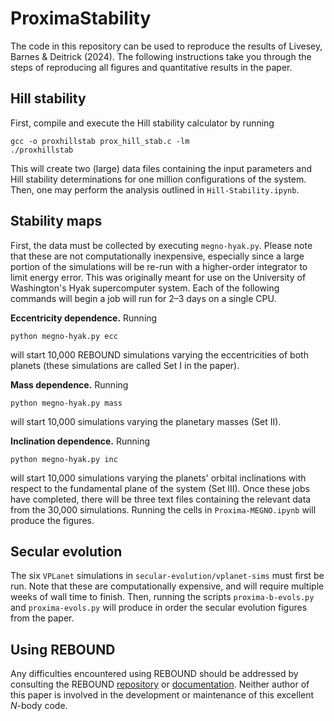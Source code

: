 # ProximaStability

The code in this repository can be used to reproduce the results of Livesey, Barnes & Deitrick (2024). The following instructions take you through the steps of reproducing all figures and quantitative results in the paper.

## Hill stability

First, compile and execute the Hill stability calculator by running

```
gcc -o proxhillstab prox_hill_stab.c -lm
./proxhillstab
```

This will create two (large) data files containing the input parameters and Hill stability determinations for one million configurations of the system. Then, one may perform the analysis outlined in `Hill-Stability.ipynb`.

## Stability maps

First, the data must be collected by executing `megno-hyak.py`. Please note that these are not computationally inexpensive, especially since a large portion of the simulations will be re-run with a higher-order integrator to limit energy error. This was originally meant for use on the University of Washington's Hyak supercomputer system. Each of the following commands will begin a job will run for 2–3 days on a single CPU.

**Eccentricity dependence.** Running

```
python megno-hyak.py ecc
```

will start 10,000 REBOUND simulations varying the eccentricities of both planets (these simulations are called Set I in the paper).

**Mass dependence.** Running

```
python megno-hyak.py mass
```

will start 10,000 simulations varying the planetary masses (Set II).

**Inclination dependence.** Running

```
python megno-hyak.py inc
```

will start 10,000 simulations varying the planets' orbital inclinations with respect to the fundamental plane of the system (Set III). Once these jobs have completed, there will be three text files containing the relevant data from the 30,000 simulations. Running the cells in `Proxima-MEGNO.ipynb` will produce the figures.

## Secular evolution

The six `VPLanet` simulations in `secular-evolution/vplanet-sims` must first be run. Note that these are computationally expensive, and will require multiple weeks of wall time to finish. Then, running the scripts `proxima-b-evols.py` and `proxima-evols.py` will produce in order the secular evolution figures from the paper.

## Using REBOUND

Any difficulties encountered using REBOUND should be addressed by consulting the REBOUND [repository](https://github.com/hannorein/rebound) or [documentation](https://rebound.readthedocs.io/en/latest/). Neither author of this paper is involved in the development or maintenance of this excellent $N$-body code.
